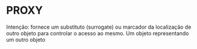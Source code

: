 # PROXY

Intenção: fornece um substituto (surrogate) ou marcador da localização de outro objeto para controlar o acesso ao mesmo.
Um objeto representando um outro objeto